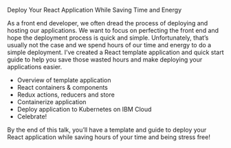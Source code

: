 Deploy Your React Application While Saving Time and Energy

As a front end developer, we often dread the process of deploying and hosting our applications. We want to focus on perfecting the front end and hope the deployment process is quick and simple. Unfortunately, that’s usually not the case and we spend hours of our time and energy to do a simple deployment. I’ve created a React template application and quick start guide to help you save those wasted hours and make deploying your applications easier.

- Overview of template application
- React containers & components
- Redux actions, reducers and store
- Containerize application
- Deploy application to Kubernetes on IBM Cloud
- Celebrate!

By the end of this talk, you’ll have a template and guide to deploy your React application while saving hours of your time and being stress free!
